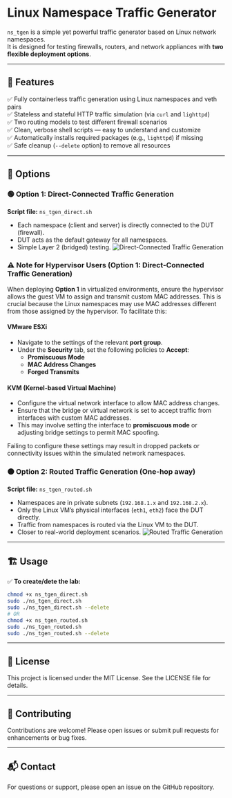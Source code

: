 # Linux Namespace Traffic Generator

`ns_tgen` is a simple yet powerful traffic generator based on Linux network namespaces.  
It is designed for testing firewalls, routers, and network appliances with **two flexible deployment options**.

---
## 🌟 Features

✅ Fully containerless traffic generation using Linux namespaces and veth pairs  
✅ Stateless and stateful HTTP traffic simulation (via `curl` and `lighttpd`)  
✅ Two routing models to test different firewall scenarios  
✅ Clean, verbose shell scripts — easy to understand and customize  
✅ Automatically installs required packages (e.g., `lighttpd`) if missing  
✅ Safe cleanup (`--delete` option) to remove all resources

---
## 🔧 Options

### 🟢 Option 1: **Direct-Connected Traffic Generation**  
**Script file:** `ns_tgen_direct.sh`  
- Each namespace (client and server) is directly connected to the DUT (firewall).  
- DUT acts as the default gateway for all namespaces.  
- Simple Layer 2 (bridged) testing.
![Direct-Connected Traffic Generation](https://github.com/user-attachments/assets/6732ca9d-1c3f-49b7-97b9-bc537ecacc11)

### ⚠️ Note for Hypervisor Users (Option 1: Direct-Connected Traffic Generation)

When deploying **Option 1** in virtualized environments, ensure the hypervisor allows the guest VM to assign and transmit custom MAC addresses. This is crucial because the Linux namespaces may use MAC addresses different from those assigned by the hypervisor. To facilitate this:

#### **VMware ESXi**

- Navigate to the settings of the relevant **port group**.
- Under the **Security** tab, set the following policies to **Accept**:
  - **Promiscuous Mode**
  - **MAC Address Changes**
  - **Forged Transmits**

#### **KVM (Kernel-based Virtual Machine)**

- Configure the virtual network interface to allow MAC address changes.
- Ensure that the bridge or virtual network is set to accept traffic from interfaces with custom MAC addresses.
- This may involve setting the interface to **promiscuous mode** or adjusting bridge settings to permit MAC spoofing.

Failing to configure these settings may result in dropped packets or connectivity issues within the simulated network namespaces.

### 🟠 Option 2: **Routed Traffic Generation (One-hop away)**  
**Script file:** `ns_tgen_routed.sh`  
- Namespaces are in private subnets (`192.168.1.x` and `192.168.2.x`).  
- Only the Linux VM’s physical interfaces (`eth1`, `eth2`) face the DUT directly.  
- Traffic from namespaces is routed via the Linux VM to the DUT.  
- Closer to real-world deployment scenarios.
![Routed Traffic Generation](https://github.com/user-attachments/assets/11286251-a9fc-4ed8-ad52-766d58d7769b)

---
## 🏗️ Usage

✅ **To create/dete the lab:**
```bash
chmod +x ns_tgen_direct.sh
sudo ./ns_tgen_direct.sh
sudo ./ns_tgen_direct.sh --delete
# OR
chmod +x ns_tgen_routed.sh
sudo ./ns_tgen_routed.sh
sudo ./ns_tgen_routed.sh --delete
```

---
## 📄 License
This project is licensed under the MIT License. See the LICENSE file for details.

---
## 🤝 Contributing
Contributions are welcome! Please open issues or submit pull requests for enhancements or bug fixes.

---
## 📬 Contact
For questions or support, please open an issue on the GitHub repository.
